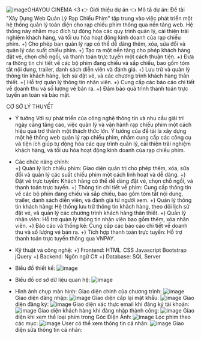 ![image](https://github.com/hlewluv/CinemaWeb/assets/153503120/7a00ac83-cd0b-4b00-b533-2e01e6ed5c33)OHAYOU CINEMA <3
👉 Giới thiệu dự án 👈
Mô tả dự án:
Đề tài "Xây Dựng Web Quản Lý Rạp Chiếu Phim" tập trung vào việc phát triển một hệ thống quản lý toàn diện cho rạp chiếu phim thông qua nền tảng web. Hệ thống này nhằm mục đích tự động hóa các quy trình quản lý, cải thiện trải nghiệm khách hàng, và tối ưu hóa hoạt động kinh doanh của rạp chiếu phim. 
+) Cho phép ban quản lý rạp có thể dễ dàng thêm, xóa, sửa đổi và quản lý các suất chiếu phim. 
+) Tạo ra một nền tảng cho phép khách hàng đặt vé, chọn chỗ ngồi, và thanh toán trực tuyến một cách thuận tiện. 
+) Đưa ra thông tin chi tiết về các bộ phim đang chiếu và sắp chiếu, bao gồm tóm tắt nội dung, trailer, danh sách diễn viên và đánh giá. 
+) Lưu trữ và quản lý thông tin khách hàng, lịch sử đặt vé, và các chương trình khách hàng thân thiết. 
+) Hỗ trợ quản lý thông tin nhân viên. 
+) Cung cấp các báo cáo chi tiết về doanh thu và số lượng vé bán ra. 
+) Đảm bảo quá trình thanh toán trực tuyến an toàn và bảo mật. 

CƠ SỞ LÝ THUYẾT 
- Ý tưởng 
Với sự phát triển của công nghệ thông tin và nhu cầu giải trí ngày càng tăng cao, việc quản lý và vận hành rạp chiếu phim một cách hiệu quả trở thành một thách thức lớn. Ý tưởng của đề tài là xây dựng một hệ thống web quản lý rạp chiếu phim, nhằm cung cấp các công cụ và tiện ích giúp tự động hóa các quy trình quản lý, cải thiện trải nghiệm khách hàng, và tối ưu hóa hoạt động kinh doanh của rạp chiếu phim. 
- Các chức năng chính:  
+) Quản lý lịch chiếu phim: Giao diện quản trị cho phép thêm, xóa, sửa đổi và quản lý các suất chiếu phim một cách linh hoạt và dễ dàng. 
+) Đặt vé trực tuyến: Khách hàng có thể dễ dàng đặt vé, chọn chỗ ngồi, và thanh toán trực tuyến. 
+) Thông tin chi tiết về phim: Cung cấp thông tin về các bộ phim đang chiếu và sắp chiếu, bao gồm tóm tắt nội dung, trailer, danh sách diễn viên, và đánh giá từ người xem. 
+) Quản lý thông tin khách hàng: Hệ thống lưu trữ thông tin khách hàng, theo dõi lịch sử đặt vé, và quản lý các chương trình khách hàng thân thiết. 
+) Quản lý nhân viên: Hỗ trợ quản lý thông tin nhân viên bao gồm thêm, xóa nhân viên. 
+) Báo cáo và thống kê: Cung cấp các báo cáo chi tiết về doanh thu và số lượng vé bán ra. 
+) Tích hợp thanh toán trực tuyến: Hỗ trợ thanh toán trực tuyến thông qua VNPAY. 
- Kỹ thuật và công nghệ: 
 +) Frontend: 
    HTML 
    CSS
    Javascript
    Bootstrap
    jQuery
 +) Backend: 
    Ngôn ngữ C#
 +) Database: 
    SQL Server
- Biểu đồ thiết kế:
![image](https://github.com/hlewluv/CinemaWeb/assets/153503120/5d7743af-6a49-4688-b159-595892731f21)
- Biểu đồ cơ sở dữ liệu quan hệ:
![image](https://github.com/hlewluv/CinemaWeb/assets/153503120/8d86b55f-caac-4f13-bd1a-32bce164434c)

- Hình ảnh chụp màn hình:
  Giao diện chính của chương trình: ![image](https://github.com/hlewluv/CinemaWeb/assets/153503120/669e1595-090e-439a-b027-18e19d7e2877)
  Giao diện đăng nhập: ![image](https://github.com/hlewluv/CinemaWeb/assets/153503120/31a8ba7f-dab6-4079-b912-b2efcf5535be)
  Giao diện cấp lại mật khẩu: ![image](https://github.com/hlewluv/CinemaWeb/assets/153503120/808d0e90-d33c-4967-91b2-bb4cb4813d41)
  Giao diện đăng ký: ![image](https://github.com/hlewluv/CinemaWeb/assets/153503120/25eea62d-7178-4973-ba7c-f5c95ae0a4ba)
  Giao diện xác thực email khi đăng ký tài khoản: ![image](https://github.com/hlewluv/CinemaWeb/assets/153503120/8e0b1d58-d68c-448b-8fc4-12b19c5938a4)
  Giao diện khách hàng khi đăng nhập thành công: ![image](https://github.com/hlewluv/CinemaWeb/assets/153503120/35443c43-8502-4ed1-9f11-1992b26fb8b0)
  Giao diện khi xem thể loại phim trong Góc Điện Ảnh: ![image](https://github.com/hlewluv/CinemaWeb/assets/153503120/9eabc14a-cca0-4159-ab28-a55c6af648de)
  Lọc phim theo các mục: ![image](https://github.com/hlewluv/CinemaWeb/assets/153503120/c24e17da-04ab-42b7-af1f-cfe243faae36)
  User có thể xem thông tin cá nhân: ![image](https://github.com/hlewluv/CinemaWeb/assets/153503120/73d32d02-1c14-4618-8109-63cbd254959a)
  Giao diện sửa thông tin cá nhân: 
  



  
